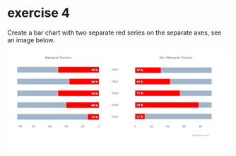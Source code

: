 # exercise 4

Create a bar chart with two separate red series on the separate axes, see an image below.

![exercise-4.PNG](exercise-4.PNG)